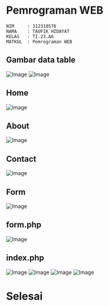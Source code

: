 # Pemrograman WEB
```
NIM     : 312310576
NAMA    : TAUFIK HIDAYAT
KELAS   : TI.23.A6
MATKUL  : Pemrograman WEB
```
## Gambar data table
![Image](ss/ss1.png)
![Image](ss/ss11.png)

## Home
![Image](ss/ss7.png)
## About
![Image](ss/ss8.png)
## Contact
![Image](ss/ss9.png)
## Form
![Image](ss/ss10.png)
## form.php
![Image](ss/ss2.png)
## index.php
![Image](ss/ss3.png)
![Image](ss/ss4.png)
![Image](ss/ss5.png)
![Image](ss/ss6.png)
# Selesai
